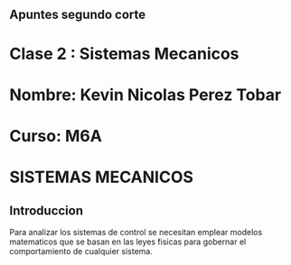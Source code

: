 ## Apuntes segundo corte
# Clase 2 : Sistemas Mecanicos
# Nombre: Kevin Nicolas Perez Tobar
# Curso: M6A

# SISTEMAS MECANICOS
## Introduccion
Para analizar los sistemas de control se necesitan emplear modelos matematicos que se basan en las leyes fisicas para gobernar el comportamiento de cualquier sistema.

